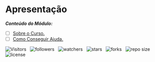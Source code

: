 <!-- TITLE -->
# Apresentação

***Conteúdo do Módulo:***

* [ ] [Sobre o Curso.](https://github.com?Devsgeeknerd/cla-sob-cur-apr-alg-log-par-pro-bas-ava "Ver aula")
* [ ] [Como Conseguir Ajuda.](https://github.com/Desvgeeknerd/cla-com-con-aju-apr-alg-log-par-pro-bas-ava "Ver aula")

<!-- TABLE OF CONTENTS -->
<!-- ## TABELA DE CONTEÚDOS -->

<!-- * [Vista por cima](#vista-por-cima) -->
  <!-- * [Foto da tela](#foto-da-tela) -->
  <!-- * [Links](#links) -->
<!-- * [Meu Processo](#meu-processo) -->
  <!-- * [Construido com](#construido-com) -->
  <!-- * [O que Aprendi](#o-que-aprendi) -->
  <!-- * [Desenvolvimento Continuo](#desenvolvimento-continuo) -->
  <!-- * [Recursos Uteis](#recursos-uteis) -->
<!-- * [Autores](#autores) -->
<!-- * [Agradecimentos](#agradecimentos) -->
<!-- * [Informações](#informações) -->

<!-- OVERVIEW -->
<!-- ## VISTA POR CIMA -->
<!-- SCREENSHOT -->
<!-- ### FOTO DA TELA -->
<!-- LINKS -->
<!-- ### LINKS -->

![Visitors](https://api.visitorbadge.io/api/visitors?path=Devsgeeknerd%2Fmod-apr-alg-log-par-pro-bas-ava&label=VISITANTES&labelColor=%23f9e64f&countColor=%23008000&style=plastic "Total de Visitas")
&nbsp;
![followers](https://img.shields.io/github/followers/Devsgeeknerd?style=plastic&label=SEGUIDORES&labelColor=f9e64f "Total de Seguidores")
&nbsp;
![watchers](https://img.shields.io/github/watchers/Devsgeeknerd/mod-apr-alg-log-par-pro-bas-ava?style=plastic&label=OBSERVADORES&labelColor=f9e64f "Total de Observadores")
&nbsp;
![stars](https://img.shields.io/github/stars/Devsgeeknerd/mod-apr-alg-log-par-pro-bas-ava?style=plastic&label=ESTRELAS&labelColor=f9e64f "Total de Estrelas Recebidas")
&nbsp;
![forks](https://img.shields.io/github/forks/Devsgeeknerd/mod-apr-alg-log-par-pro-bas-ava?style=plastic&label=BIFURCAÇÕES&labelColor=f9e64f "Total de Bifurcações")
&nbsp;
![repo size](https://img.shields.io/github/repo-size/Devsgeeknerd/mod-apr-alg-log-par-pro-bas-ava?style=plastic&label=TAMANHO&labelColor=f9e64f "Tamanho do Repositório")
&nbsp;
![license](https://img.shields.io/github/license/Devsgeeknerd/mod-apr-alg-log-par-pro-bas-ava?style=plastic&label=LICENÇA&labelColor=f9e64f "Licença do Repositório")
